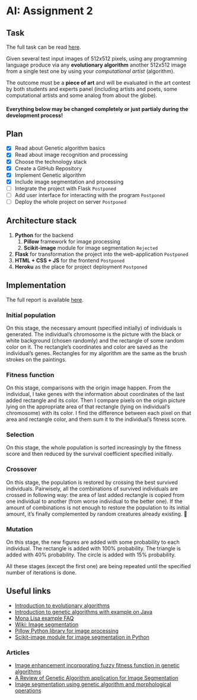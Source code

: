# AI: Assignment 2

## Task

The full task can be read [here](Assignment2.pdf).

Given several test input images of 512x512 pixels, using any programming language produce via any **evolutionary algorithm** another 512x512 image from a single test one by using your _computational artist_ (algorithm).

The outcome must be a **piece of art** and will be evaluated in the art contest by both students and experts panel (including artists and poets, some computational artists and some analog from about the globe).

#### **Everything below may be changed completely or just partialy during the development process!**

## Plan

- [x] Read about Genetic algorithm basics
- [x] Read about image recognition and processing
- [x] Choose the technology stack
- [x] Create a GitHub Repository
- [x] Implement Genetic algorithm
- [x] Include image segmentation and processing
- [ ] Integrate the project with Flask `Postponed`
- [ ] Add user interface for interacting with the program `Postponed`
- [ ] Deploy the whole project on server `Postponed`

## Architecture stack

1. **Python** for the backend
    1. **Pillow** framework for image processing
    2. **Scikit-image** module for image segmentation `Rejected`
2. **Flask** for transformation the project into the web-application `Postponed`
3. **HTML + CSS + JS** for the frontend `Postponed`
4. **Heroku** as the place for project deployment `Postponed`

## Implementation

The full report is available [here](Report.pdf).

### Initial population
On this stage, the necessary amount (specified initially) of individuals is generated.
The individual’s chromosome is the picture with the black or white background (chosen randomly) and the rectangle of some random color on it.
The rectangle’s coordinates and color are saved as the individual’s genes. Rectangles for my algorithm are the same as the brush strokes on the paintings.

### Fitness function
On this stage, comparisons with the origin image happen.
From the individual, I take genes with the information about coordinates of the last added rectangle and its color. Then I compare pixels on the origin picture lying on the appropriate area of that rectangle (lying on individual’s chromosome) with its color. I find the difference between each pixel on that area and rectangle color, and them sum it to the individual’s fitness score.

### Selection
On this stage, the whole population is sorted increasingly by the fitness score and then reduced by the survival coefficient specified initially.

### Crossover
On this stage, the population is restored by crossing the best survived individuals.
Pairwisely, all the combinations of survived individuals are crossed in following way: the area of last added rectangle is copied from one individual to another (from worse individual to the better one). If the amount of combinations is not enough to restore the population to its initial amount, it’s finally complemented by random creatures already existing.

### Mutation
On this stage, the new figures are added with some probability to each individual.
The rectangle is added with 100% probability.
The triangle is added with 40% probability.
The circle is added with 15% probability.

All these stages (except the first one) are being repeated until the specified number of iterations is done.


## Useful links

* [Introduction to evolutionary algorithms](https://towardsdatascience.com/introduction-to-evolutionary-algorithms-a8594b484ac)
* [Introduction to genetic algorithms with example on Java](https://towardsdatascience.com/introduction-to-genetic-algorithms-including-example-code-e396e98d8bf3)
* [Mona Lisa example FAQ](https://rogerjohansson.blog/2008/12/09/genetic-programming-mona-lisa-faq/)
* [Wiki: Image segmentation](https://en.wikipedia.org/wiki/Image_segmentation)
* [Pillow Python library for image processing](https://pillow.readthedocs.io/en/stable/)
* [Scikit-image module for image segmentation in Python](https://towardsdatascience.com/image-segmentation-using-pythons-scikit-image-module-533a61ecc980)

### Articles

* [Image enhancement incorporating fuzzy fitness function in genetic algorithms](https://www.isical.ac.in/~malay/Papers/Conf/FUZZIEEE_1993.pdf)
* [A Review of Genetic Algorithm application for Image Segmentation](https://pdfs.semanticscholar.org/4d99/dffc47a0c8a6d750e54f0207976ce30a3210.pdf)
* [Image segmentation using genetic algorithm and
morphological operations](https://lib.dr.iastate.edu/cgi/viewcontent.cgi?article=1262&context=rtd)
